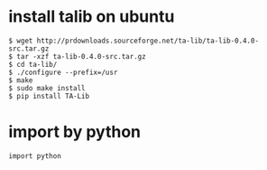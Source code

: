 # install talib on ubuntu


```
$ wget http://prdownloads.sourceforge.net/ta-lib/ta-lib-0.4.0-src.tar.gz
$ tar -xzf ta-lib-0.4.0-src.tar.gz
$ cd ta-lib/
$ ./configure --prefix=/usr
$ make
$ sudo make install
$ pip install TA-Lib
```


# import by python


```
import python
```






